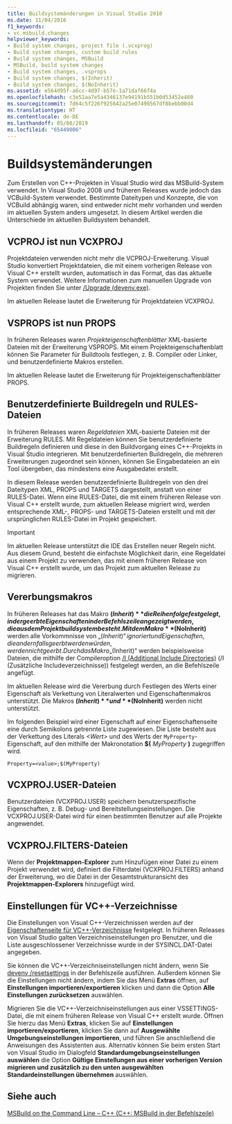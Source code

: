 ```yaml
---
title: Buildsystemänderungen in Visual Studio 2010
ms.date: 11/04/2016
f1_keywords:
- vc.msbuild.changes
helpviewer_keywords:
- Build system changes, project file (.vcxprog)
- Build system changes, custom build rules
- Build system changes, MSBuild
- MSBuild, build system changes
- Build system changes, .vsprops
- Build system changes, $(Inherit)
- Build system changes, $(NoInherit)
ms.assetid: e564d95f-a6cc-4d97-b57e-1a71daf66f4a
ms.openlocfilehash: c3e51aa7e5a4346137e94191b551b0d53452e460
ms.sourcegitcommit: 7d64c5f226f925642a25e07498567df8bebb00d4
ms.translationtype: HT
ms.contentlocale: de-DE
ms.lasthandoff: 05/08/2019
ms.locfileid: "65449006"
---
```

# <a name="build-system-changes"></a>Buildsystemänderungen

Zum Erstellen von C++-Projekten in Visual Studio wird das MSBuild-System verwendet. In Visual Studio 2008 und früheren Releases wurde jedoch das VCBuild-System verwendet. Bestimmte Dateitypen und Konzepte, die von VCBuild abhängig waren, sind entweder nicht mehr vorhanden und werden im aktuellen System anders umgesetzt. In diesem Artikel werden die Unterschiede im aktuellen Buildsystem behandelt.

## <a name="vcproj-is-now-vcxproj"></a>VCPROJ ist nun VCXPROJ

Projektdateien verwenden nicht mehr die VCPROJ-Erweiterung. Visual Studio konvertiert Projektdateien, die mit einem vorherigen Release von Visual C++ erstellt wurden, automatisch in das Format, das das aktuelle System verwendet. Weitere Informationen zum manuellen Upgrade von Projekten finden Sie unter [/Upgrade (devenv.exe)](/visualstudio/ide/reference/upgrade-devenv-exe).

Im aktuellen Release lautet die Erweiterung für Projektdateien VCXPROJ.

## <a name="vsprops-is-now-props"></a>VSPROPS ist nun PROPS

In früheren Releases waren *Projekteigenschaftenblätter* XML-basierte Dateien mit der Erweiterung VSPROPS. Mit einem Projekteigenschaftenblatt können Sie Parameter für Buildtools festlegen, z. B. Compiler oder Linker, und benutzerdefinierte Makros erstellen.

Im aktuellen Release lautet die Erweiterung für Projekteigenschaftenblätter PROPS.

## <a name="custom-build-rules-and-rules-files"></a>Benutzerdefinierte Buildregeln und RULES-Dateien

In früheren Releases waren *Regeldateien* XML-basierte Dateien mit der Erweiterung RULES. Mit Regeldateien können Sie benutzerdefinierte Buildregeln definieren und diese in den Buildvorgang eines C++-Projekts in Visual Studio integrieren. Mit benutzerdefinierten Buildregeln, die mehreren Erweiterungen zugeordnet sein können, können Sie Eingabedateien an ein Tool übergeben, das mindestens eine Ausgabedatei erstellt.

In diesem Release werden benutzerdefinierte Buildregeln von den drei Dateitypen XML, PROPS und TARGETS dargestellt, anstatt von einer RULES-Datei. Wenn eine RULES-Datei, die mit einem früheren Release von Visual C++ erstellt wurde, zum aktuellen Release migriert wird, werden entsprechende XML-, PROPS- und TARGETS-Dateien erstellt und mit der ursprünglichen RULES-Datei im Projekt gespeichert.

> [!IMPORTANT]
>  Im aktuellen Release unterstützt die IDE das Erstellen neuer Regeln nicht. Aus diesem Grund, besteht die einfachste Möglichkeit darin, eine Regeldatei aus einem Projekt zu verwenden, das mit einem früheren Release von Visual C++ erstellt wurde, um das Projekt zum aktuellen Release zu migrieren.

## <a name="inheritance-macros"></a>Vererbungsmakros

In früheren Releases hat das Makro **$(Inherit)** die Reihenfolge festgelegt, in der geerbte Eigenschaften in der Befehlszeile angezeigt werden, die aus dem Projektbuildsystem besteht. Mit dem Makro **$(NoInherit)** werden alle Vorkommnisse von „$(Inherit)“ ignoriert und Eigenschaften, die andernfalls geerbt werden würden, werden nicht geerbt. Durch das Makro „$(Inherit)“ werden beispielsweise Dateien, die mithilfe der Compileroption [/I (Additional Include Directories)](../build/reference/i-additional-include-directories.md) (/I (Zusätzliche Includeverzeichnisse)) festgelegt werden, an die Befehlszeile angefügt.

Im aktuellen Release wird die Vererbung durch Festlegen des Werts einer Eigenschaft als Verkettung von Literalwerten und Eigenschaftenmakros unterstützt. Die Makros **$(Inherit)** und **$(NoInherit)** werden nicht unterstützt.

Im folgenden Beispiel wird einer Eigenschaft auf einer Eigenschaftenseite eine durch Semikolons getrennte Liste zugewiesen. Die Liste besteht aus der Verkettung des Literals *\<Wert>* und des Werts der `MyProperty`-Eigenschaft, auf den mithilfe der Makronotation **$(** <em>MyProperty</em> **)** zugegriffen wird.

```
Property=<value>;$(MyProperty)
```

## <a name="vcxprojuser-files"></a>VCXPROJ.USER-Dateien

Benutzerdateien (VCXPROJ.USER) speichern benutzerspezifische Eigenschaften, z. B. Debug- und Bereitstellungseinstellungen. Die VCXPROJ.USER-Datei wird für einen bestimmten Benutzer auf alle Projekte angewendet.

## <a name="vcxprojfilters-file"></a>VCXPROJ.FILTERS-Dateien

Wenn der **Projektmappen-Explorer** zum Hinzufügen einer Datei zu einem Projekt verwendet wird, definiert die Filterdatei (VCXPROJ.FILTERS) anhand der Erweiterung, wo die Datei in der Gesamtstrukturansicht des **Projektmappen-Explorers** hinzugefügt wird.

## <a name="vc-directories-settings"></a>Einstellungen für VC++-Verzeichnisse

Die Einstellungen von Visual C++-Verzeichnissen werden auf der [Eigenschaftenseite für VC++-Verzeichnisse](../ide/vcpp-directories-property-page.md) festgelegt. In früheren Releases von Visual Studio galten Verzeichniseinstellungen pro Benutzer, und die Liste ausgeschlossener Verzeichnisse wurde in der SYSINCL.DAT-Datei angegeben.

Sie können die VC++-Verzeichniseinstellungen nicht ändern, wenn Sie [devenv /resetsettings](/visualstudio/ide/reference/resetsettings-devenv-exe) in der Befehlszeile ausführen. Außerdem können Sie die Einstellungen nicht ändern, indem Sie das Menü **Extras** öffnen, auf **Einstellungen importieren/exportieren** klicken und dann die Option **Alle Einstellungen zurücksetzen** auswählen.

Migrieren Sie die VC++-Verzeichniseinstellungen aus einer VSSETTINGS-Datei, die mit einem früheren Release von Visual C++ erstellt wurde. Öffnen Sie hierzu das Menü **Extras**, klicken Sie auf **Einstellungen importieren/exportieren**, klicken Sie dann auf **Ausgewählte Umgebungseinstellungen importieren**, und führen Sie anschließend die Anweisungen des Assistenten aus. Alternativ können Sie beim ersten Start von Visual Studio im Dialogfeld **Standardumgebungseinstellungen auswählen** die Option **Gültige Einstellungen aus einer vorherigen Version migrieren und zusätzlich zu den unten ausgewählten Standardeinstellungen übernehmen** auswählen.

## <a name="see-also"></a>Siehe auch

[MSBuild on the Command Line – C++ (C++: MSBuild in der Befehlszeile)](../build/msbuild-visual-cpp.md)
